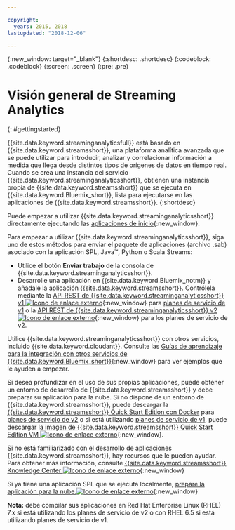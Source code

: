 ```yaml
---

copyright:
  years: 2015, 2018
lastupdated: "2018-12-06"

---
```


<!-- Attribute definitions -->
{:new_window: target="_blank"}
{:shortdesc: .shortdesc}
{:codeblock: .codeblock}
{:screen: .screen}
{:pre: .pre}


# Visión general de Streaming Analytics
{: #gettingstarted}

{{site.data.keyword.streaminganalyticsfull}} está basado en {{site.data.keyword.streamsshort}}, una plataforma analítica avanzada que se puede utilizar para introducir, analizar y correlacionar información a medida que llega desde distintos tipos de orígenes de datos en tiempo real. Cuando se crea una instancia del servicio {{site.data.keyword.streaminganalyticsshort}}, obtienen una instancia propia de
{{site.data.keyword.streamsshort}} que se ejecuta en {{site.data.keyword.Bluemix_short}}, lista para ejecutarse en las aplicaciones de {{site.data.keyword.streamsshort}}.
{:shortdesc}

Puede empezar a utilizar {{site.data.keyword.streaminganalyticsshort}} directamente ejecutando las [aplicaciones de inicio](/docs/services/StreamingAnalytics/t_starter_app_deploy.html){:new_window}.

Para empezar a utilizar {{site.data.keyword.streaminganalyticsshort}}, siga uno de estos métodos para enviar el paquete de aplicaciones (archivo .sab) asociado con la aplicación SPL, Java™, Python o Scala Streams:
* Utilice el botón **Enviar trabajo** de la consola de {{site.data.keyword.streaminganalyticsshort}}.
* Desarrolle una aplicación en {{site.data.keyword.Bluemix_notm}} y añádale la aplicación {{site.data.keyword.streamsshort}}. Contrólela mediante la [API REST de {{site.data.keyword.streaminganalyticsshort}} v1 ![Icono de enlace externo](../../icons/launch-glyph.svg "Icono de enlace externo")](https://{DomainName}/apidocs/streaming-analytics-v1){:new_window} para [planes de servicio de v1](/docs/services/StreamingAnalytics/service_plans.html) o la [API REST de {{site.data.keyword.streaminganalyticsshort}} v2 ![Icono de enlace externo](../../icons/launch-glyph.svg "Icono de enlace externo")](https://{DomainName}/apidocs/streaming-analytics-v2){:new_window} para los planes de servicio de v2.

Utilice {{site.data.keyword.streaminganalyticsshort}} con otros servicios, incluido {{site.data.keyword.cloudant}}. Consulte las [Guías de aprendizaje para la integración con otros servicios de {{site.data.keyword.Bluemix_short}}](/docs/services/StreamingAnalytics/r_integrating_cloudant_rest.html){:new_window} para ver ejemplos que le ayuden a empezar.

Si desea profundizar en el uso de sus propias aplicaciones, puede obtener un entorno de desarrollo de {{site.data.keyword.streamsshort}} y debe preparar su aplicación para la nube. Si no dispone de un entorno de {{site.data.keyword.streamsshort}}, puede descargar la [{{site.data.keyword.streamsshort}} Quick Start Edition con Docker](https://www-01.ibm.com/marketing/iwm/iwm/web/preLogin.do?source=swg-ibmistvi) para [planes de servicio de v2](/docs/services/StreamingAnalytics/service_plans.html) o si está utilizando [planes de servicio de v1](/docs/services/StreamingAnalytics/service_plans.html), puede descargar la [imagen de {{site.data.keyword.streamsshort}} Quick Start Edition VM ![Icono de enlace externo](../../icons/launch-glyph.svg "Icono de enlace externo")](http://ibmstreams.github.io/streamsx.documentation/docs/4.3/qse-intro/){:new_window}.

Si no está familiarizado con el desarrollo de aplicaciones {{site.data.keyword.streamsshort}}, hay recursos que le pueden ayudar. Para obtener más información, consulte [{{site.data.keyword.streamsshort}} Knowledge Center ![Icono de enlace externo](../../icons/launch-glyph.svg "Icono de enlace externo")](https://www.ibm.com/support/knowledgecenter/en/SSCRJU_4.3.0/com.ibm.streams.welcome.doc/doc/kc-homepage.html){:new_window}

Si ya tiene una aplicación SPL que se ejecuta localmente, [prepare la aplicación para la nube.![Icono de enlace externo](../../icons/launch-glyph.svg "Icono de enlace externo")](https://developer.ibm.com/streamsdev/docs/getting-spl-application-ready-cloud/){:new_window}

**Nota:** debe compilar sus aplicaciones en Red Hat Enterprise Linux (RHEL) 7.x si está utilizando los planes de servicio de v2 o con RHEL 6.5 si está utilizando planes de servicio de v1.
